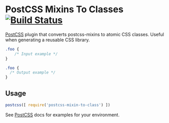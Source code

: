 # PostCSS Mixins To Classes [![Build Status][ci-img]][ci]

[PostCSS] plugin that converts postcss-mixins to atomic CSS classes. Useful when generating a reusable CSS library.

[PostCSS]: https://github.com/postcss/postcss
[ci-img]:  https://travis-ci.org/HipsterZipster/postcss-mixin-to-class.svg
[ci]:      https://travis-ci.org/HipsterZipster/postcss-mixin-to-class

```css
.foo {
    /* Input example */
}
```

```css
.foo {
  /* Output example */
}
```

## Usage

```js
postcss([ require('postcss-mixin-to-class') ])
```

See [PostCSS] docs for examples for your environment.
